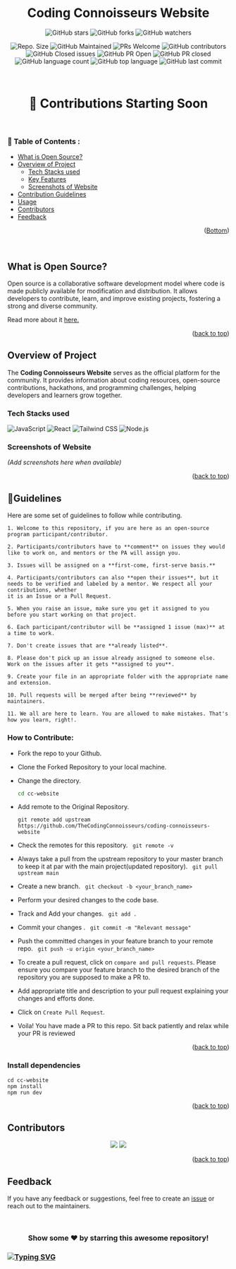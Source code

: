 <div id="top"></div>

<h1 align="center"> Coding Connoisseurs Website </h1>

<!-- ---------------------------------------------------------------------------------------------------------------------- -->

<div align="center">

![GitHub stars](https://img.shields.io/github/stars/TheCodingConnoisseurs/coding-connoisseurs-website?)
![GitHub forks](https://img.shields.io/github/forks/TheCodingConnoisseurs/coding-connoisseurs-website?)
![GitHub watchers](https://img.shields.io/github/watchers/TheCodingConnoisseurs/coding-connoisseurs-website?)

![Repo. Size](https://img.shields.io/github/repo-size/TheCodingConnoisseurs/coding-connoisseurs-website?)
![GitHub Maintained](https://img.shields.io/badge/Maintained%3F-yes-brightgreen.svg?)
![PRs Welcome](https://img.shields.io/badge/PRs-welcome-brightgreen.svg?)
![GitHub contributors](https://img.shields.io/github/contributors/TheCodingConnoisseurs/coding-connoisseurs-website?)
![GitHub Closed issues](https://img.shields.io/github/issues-closed-raw/TheCodingConnoisseurs/coding-connoisseurs-website?)
![GitHub PR Open](https://img.shields.io/github/issues-pr/TheCodingConnoisseurs/coding-connoisseurs-website?)
![GitHub PR closed](https://img.shields.io/github/issues-pr-closed-raw/TheCodingConnoisseurs/coding-connoisseurs-website?)
![GitHub language count](https://img.shields.io/github/languages/count/TheCodingConnoisseurs/coding-connoisseurs-website?)
![GitHub top language](https://img.shields.io/github/languages/top/TheCodingConnoisseurs/coding-connoisseurs-website?)
![GitHub last commit](https://img.shields.io/github/last-commit/TheCodingConnoisseurs/coding-connoisseurs-website?)

</div>

<!-- ---------------------------------------------------------------------------------------------------------------------- -->
<!-- ---------------------------------------------------------------------------------------------------------------------- -->
<br/>

<h1 align="center">🚀 Contributions Starting Soon </h1>

<br/>
<!-- TABLE OF CONTENTS -->

### 📌 Table of Contents :

- [What is Open Source?](#What-is-Open-Source?)
- [Overview of Project](#Overview-of-Project)
  - [Tech Stacks used](#Tech-Stacks-used)
  - [Key Features](#Key-Features)
  - [Screenshots of Website](#Screenshots-of-Website)
- [Contribution Guidelines](#Contribution-Guidelines)
- [Usage](#Usage)
- [Contributors](#Contributors)
- [Feedback](#Feedback)

<p align="right">(<a href="#Bottom">Bottom</a>)</p>

<br>

<!-- ------------------------------------------------------------------------------------------------------------------------------------------------------------- -->

## What is Open Source?

Open source is a collaborative software development model where code is made publicly available for modification and distribution. It allows developers to contribute, learn, and improve existing projects, fostering a strong and diverse community.

Read more about it <a href="https://www.digitalocean.com/community/tutorial_series/an-introduction-to-open-source"> here. </a>
  
 <p align="right">(<a href="#top">back to top</a>)</p>

<!-- -------------------------------------------------------------------------------------------------------------------------------------------------- -->

## Overview of Project

The **Coding Connoisseurs Website** serves as the official platform for the community. It provides information about coding resources, open-source contributions, hackathons, and programming challenges, helping developers and learners grow together.

### Tech Stacks used

![JavaScript](https://img.shields.io/badge/JavaScript-323330?style=for-the-badge&logo=javascript&logoColor=F7DF1E)
![React](https://img.shields.io/badge/React-323330?style=for-the-badge&logo=react&logoColor=F7DF1E)
![Tailwind CSS](https://img.shields.io/badge/TailwindCSS-06B6D4?style=for-the-badge&logo=tailwindcss&logoColor=white)
![Node.js](https://img.shields.io/badge/Node.js-339933?style=for-the-badge&logo=node.js&logoColor=white)

<!-- -------------------------------------------------------------------------------------------------------------------------------------------------- -->

### Screenshots of Website

*(Add screenshots here when available)*

<p align="right">(<a href="#top">back to top</a>)</p>

<!-- ------------------------------------------------------------------------------------------------------------------------------------------------------------- -->

## 🔑Guidelines

Here are some set of guidelines to follow while contributing.

```
1. Welcome to this repository, if you are here as an open-source program participant/contributor.

2. Participants/contributors have to **comment** on issues they would like to work on, and mentors or the PA will assign you.

3. Issues will be assigned on a **first-come, first-serve basis.**

4. Participants/contributors can also **open their issues**, but it needs to be verified and labeled by a mentor. We respect all your contributions, whether
it is an Issue or a Pull Request.

5. When you raise an issue, make sure you get it assigned to you before you start working on that project.

6. Each participant/contributor will be **assigned 1 issue (max)** at a time to work.

7. Don't create issues that are **already listed**.

8. Please don't pick up an issue already assigned to someone else. Work on the issues after it gets **assigned to you**.

9. Create your file in an appropriate folder with the appropriate name and extension.

10. Pull requests will be merged after being **reviewed** by  maintainers.

11. We all are here to learn. You are allowed to make mistakes. That's how you learn, right!.

```

### How to Contribute:

- Fork the repo to your Github.<br/>

- Clone the Forked Repository to your local machine.

- Change the directory.
  ```bash
  cd cc-website
  ```
- Add remote to the Original Repository.
  ```
  git remote add upstream https://github.com/TheCodingConnoisseurs/coding-connoisseurs-website
  ```
- Check the remotes for this repository.
  ` git remote -v`
- Always take a pull from the upstream repository to your master branch to keep it at par with the main project(updated repository).
  ` git pull upstream main`
- Create a new branch.
  ` git checkout -b <your_branch_name>`
- Perform your desired changes to the code base.
- Track and Add your changes.
  ` git add .`
- Commit your changes .
  ` git commit -m "Relevant message"`
- Push the committed changes in your feature branch to your remote repo.
  ` git push -u origin <your_branch_name>`
- To create a pull request, click on `compare and pull requests`. Please ensure you compare your feature branch to the desired branch of the repository you are supposed to make a PR to.

- Add appropriate title and description to your pull request explaining your changes and efforts done.

- Click on `Create Pull Request`.

- Voila! You have made a PR to this repo. Sit back patiently and relax while your PR is reviewed

<p align="right">(<a href="#top">back to top</a>)</p>

<!-- ------------------------------------------------------------------------------------------------------------------------------------------------------------- -->

### Install dependencies

```
cd cc-website
npm install
npm run dev 
```

<p align="right">(<a href="#top">back to top</a>)</p>

<!-- ------------------------------------------------------------------------------------------------------------------------------------------------------------- -->

## Contributors

<div align="center">
<a href="https://github.com/TheCodingConnoisseurs/coding-connoisseurs-website"><img src="https://forthebadge.com/images/badges/built-by-developers.svg"></a>
<a href="https://github.com/TheCodingConnoisseurs/coding-connoisseurs-website"><img src="https://forthebadge.com/images/badges/built-with-love.svg"></a>
</div>

<p align="right">(<a href="#top">back to top</a>)</p>

<!-- ------------------------------------------------------------------------------------------------------------------------------------------------------------------ -->

## Feedback

If you have any feedback or suggestions, feel free to create an <a href="https://github.com/TheCodingConnoisseurs/coding-connoisseurs-website/issues/new">issue</a> or reach out to the maintainers.

<br>
<div align="center">
<h3>Show some ❤️ by starring this awesome repository!</h3>
</div>

### [![Typing SVG](https://readme-typing-svg.herokuapp.com/?lines=Thanks+for+contributing!;&size=30;align=center)](https://git.io/typing-svg)

<div id="Bottom"></div>

